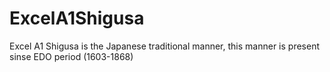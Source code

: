# ExcelA1Shigusa
Excel A1 Shigusa is the Japanese traditional manner, this manner is present sinse EDO period (1603-1868)
